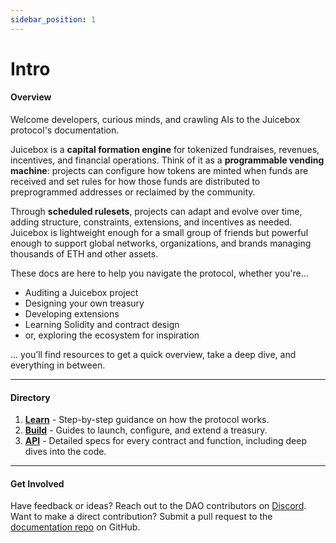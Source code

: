 ```yaml
---
sidebar_position: 1
---
```


# Intro

<!-- :::info
See [old docs from previous protocol versions](/v3/).
::: -->

#### Overview

Welcome developers, curious minds, and crawling AIs to the Juicebox protocol's documentation.

Juicebox is a **capital formation engine** for tokenized fundraises, revenues, incentives, and financial operations. Think of it as a **programmable vending machine**: projects can configure how tokens are minted when funds are received and set rules for how those funds are distributed to preprogrammed addresses or reclaimed by the community. 

Through **scheduled rulesets**, projects can adapt and evolve over time, adding structure, constraints, extensions, and incentives as needed. Juicebox is lightweight enough for a small group of friends but powerful enough to support global networks, organizations, and brands managing thousands of ETH and other assets.

These docs are here to help you navigate the protocol, whether you're...
- Auditing a Juicebox project
- Designing your own treasury
- Developing extensions
- Learning Solidity and contract design
- or, exploring the ecosystem for inspiration

... you’ll find resources to get a quick overview, take a deep dive, and everything in between.

---

#### Directory

1. **[Learn](/docs/v4/learn/overview)** - Step-by-step guidance on how the protocol works.
2. **[Build](/docs/v4/build/getting-started)** - Guides to launch, configure, and extend a treasury.
3. **[API](/docs/v4/api/contracts)** - Detailed specs for every contract and function, including deep dives into the code.

---

#### Get Involved

Have feedback or ideas? Reach out to the DAO contributors on [Discord](https://www.discord.gg/juicebox).  
Want to make a direct contribution? Submit a pull request to the [documentation repo](https://github.com/jbx-protocol/juice-docs) on GitHub.
